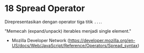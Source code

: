 # 18 Spread Operator

Direpresentasikan dengan operator tiga titik `...`.

"Memecah (expand/unpack) iterables menjadi single element."
- Mozilla Developer Network (https://developer.mozilla.org/en-US/docs/Web/JavaScript/Reference/Operators/Spread_syntax)

